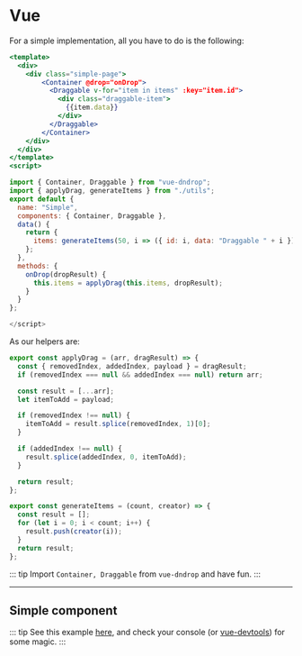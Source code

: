 # Vue

For a simple implementation, all you have to do is the following:

```jsx
<template>
  <div>
    <div class="simple-page">
        <Container @drop="onDrop">
          <Draggable v-for="item in items" :key="item.id">
            <div class="draggable-item">
              {{item.data}}
            </div>
          </Draggable>
        </Container>
    </div>
  </div>
</template>
<script>
```

```js
import { Container, Draggable } from "vue-dndrop";
import { applyDrag, generateItems } from "./utils";
export default {
  name: "Simple",
  components: { Container, Draggable },
  data() {
    return {
      items: generateItems(50, i => ({ id: i, data: "Draggable " + i }))
    };
  },
  methods: {
    onDrop(dropResult) {
      this.items = applyDrag(this.items, dropResult);
    }
  }
};

</script>
```

As our helpers are:

```js
export const applyDrag = (arr, dragResult) => {
  const { removedIndex, addedIndex, payload } = dragResult;
  if (removedIndex === null && addedIndex === null) return arr;

  const result = [...arr];
  let itemToAdd = payload;

  if (removedIndex !== null) {
    itemToAdd = result.splice(removedIndex, 1)[0];
  }

  if (addedIndex !== null) {
    result.splice(addedIndex, 0, itemToAdd);
  }

  return result;
};

export const generateItems = (count, creator) => {
  const result = [];
  for (let i = 0; i < count; i++) {
    result.push(creator(i));
  }
  return result;
};
```

::: tip
Import `Container, Draggable` from `vue-dndrop` and have fun.
:::

---

## Simple component

::: tip
See this example  [here](https://amendx.github.io/vue-dndrop/examples/cards-kanban.html), and check your console (or [vue-devtools](https://chrome.google.com/webstore/detail/vuejs-devtools/nhdogjmejiglipccpnnnanhbledajbpd?hl=pt-BR)) for some magic.
:::
<cards-kanban />
